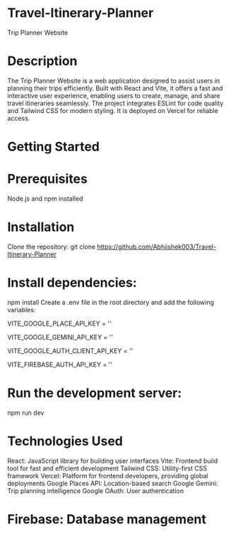 # Travel-Itinerary-Planner
Trip Planner Website
# Description
The Trip Planner Website is a web application designed to assist users in planning their trips efficiently. Built with React and Vite, it offers a fast and interactive user experience, enabling users to create, manage, and share travel itineraries seamlessly. The project integrates ESLint for code quality and Tailwind CSS for modern styling. It is deployed on Vercel for reliable access.

# Getting Started
# Prerequisites
Node.js and npm installed
# Installation
Clone the repository:
git clone https://github.com/Abhiishek003/Travel-Itinerary-Planner
# Install dependencies:
npm install
Create a .env file in the root directory and add the following variables:

VITE_GOOGLE_PLACE_API_KEY = '<your-google-place-api-key>'

VITE_GOOGLE_GEMINI_API_KEY = '<your-google-gemini-api-key>'

VITE_GOOGLE_AUTH_CLIENT_API_KEY = '<your-google-auth-client-api-key>'

VITE_FIREBASE_AUTH_API_KEY = '<your-firebase-auth-api-key>'

# Run the development server:
npm run dev
# Technologies Used
React: JavaScript library for building user interfaces
Vite: Frontend build tool for fast and efficient development
Tailwind CSS: Utility-first CSS framework
Vercel: Platform for frontend developers, providing global deployments
Google Places API: Location-based search
Google Gemini: Trip planning intelligence
Google OAuth: User authentication
# Firebase: Database management
